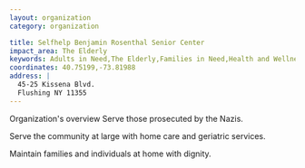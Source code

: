 ```yaml
---
layout: organization
category: organization

title: Selfhelp Benjamin Rosenthal Senior Center
impact_area: The Elderly
keywords: Adults in Need,The Elderly,Families in Need,Health and Wellness,Understanding and Diversity,Women in Need
coordinates: 40.75199,-73.81988
address: |
  45-25 Kissena Blvd.
  Flushing NY 11355
---
```

Organization's overview
Serve those prosecuted by the Nazis. 
 
Serve the community at large with home care and geriatric services. 
 
Maintain families and individuals at home with dignity.